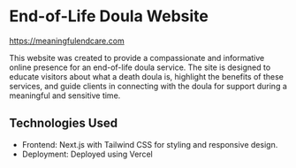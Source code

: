 # End-of-Life Doula Website

https://meaningfulendcare.com

This website was created to provide a compassionate and informative online presence for an end-of-life doula service. The site is designed to educate visitors about what a death doula is, highlight the benefits of these services, and guide clients in connecting with the doula for support during a meaningful and sensitive time.


## Technologies Used

- Frontend: Next.js with Tailwind CSS for styling and responsive design.
- Deployment: Deployed using Vercel
